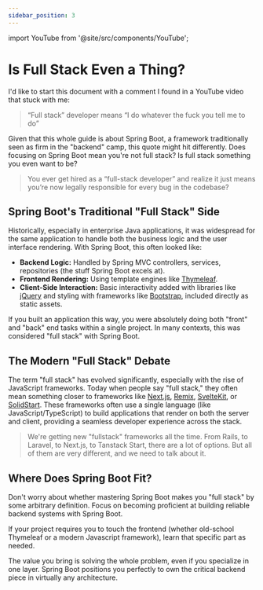```yaml
---
sidebar_position: 3
---
```


import YouTube from '@site/src/components/YouTube';

# Is Full Stack Even a Thing?

I'd like to start this document with a comment I found in a YouTube video that stuck with me:

> “Full stack” developer means “I do whatever the fuck you tell me to do”

Given that this whole guide is about Spring Boot, a framework traditionally seen as firm in the "backend" camp, this quote might hit differently. Does focusing on Spring Boot mean you're not full stack? Is full stack something you even want to be?

> You ever get hired as a “full-stack developer” and realize it just means you’re now legally responsible for every bug in the codebase?

<YouTube id="If90OuYRYeY" />

## Spring Boot's Traditional "Full Stack" Side

Historically, especially in enterprise Java applications, it was widespread for the same application to handle both the business logic and the user interface rendering. With Spring Boot, this often looked like:

* **Backend Logic:** Handled by Spring MVC controllers, services, repositories (the stuff Spring Boot excels at).
* **Frontend Rendering:** Using template engines like [Thymeleaf](https://www.thymeleaf.org/).
* **Client-Side Interaction:** Basic interactivity added with libraries like [jQuery](https://jquery.com/) and styling with frameworks like [Bootstrap](https://getbootstrap.com/), included directly as static assets.

If you built an application this way, you were absolutely doing both "front" and "back" end tasks within a single project. In many contexts, this was considered "full stack" with Spring Boot.

## The Modern "Full Stack" Debate

The term "full stack" has evolved significantly, especially with the rise of JavaScript frameworks. Today when people say "full stack," they often mean something closer to frameworks like [Next.js](https://nextjs.org/), [Remix](https://remix.run/), [SvelteKit](https://svelte.dev/tutorial/kit/introducing-sveltekit), or [SolidStart](https://start.solidjs.com/). These frameworks often use a single language (like JavaScript/TypeScript) to build applications that render on both the server and client, providing a seamless developer experience across the stack.

> We're getting new "fullstack" frameworks all the time. From Rails, to Laravel, to Next.js, to Tanstack Start, there are a lot of options. But all of them are very different, and we need to talk about it.

<YouTube id="eBy6LJvv8B0" />

## Where Does Spring Boot Fit?

Don't worry about whether mastering Spring Boot makes you "full stack" by some arbitrary definition. Focus on becoming proficient at building reliable backend systems with Spring Boot.

If your project requires you to touch the frontend (whether old-school Thymeleaf or a modern Javascript framework), learn that specific part as needed.

The value you bring is solving the whole problem, even if you specialize in one layer. Spring Boot positions you perfectly to own the critical backend piece in virtually any architecture.